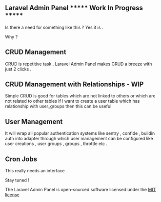 ## Laravel Admin Panel ***** Work In Progress *****

Is there a need for something like this ? Yes it is .

Why ?

## CRUD Management 
CRUD is repetitive task . Laravel Admin Panel makes CRUD a breeze with just 2 clicks .

## CRUD Management with Relationships - WIP
Simple CRUD is good for tables which are not linked to others or which are not related to other tables 
If i want to create a user table which has relationship with user_groups then this can be useful

## User Management 
It will wrap all popular authentication systems like sentry , confide , buildin auth into adapter through which user management can be configured like user creations , user groups , groups , throttle etc .

## Cron Jobs
This really needs an interface 

Stay tuned !


The Laravel Admin Panel is open-sourced software licensed under the [MIT license](http://opensource.org/licenses/MIT)
